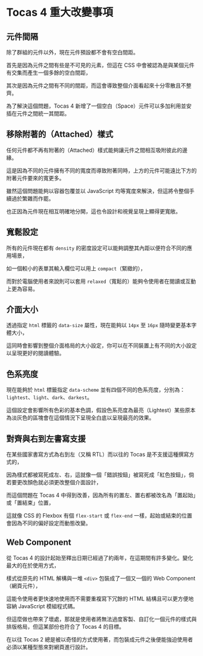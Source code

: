 # Tocas 4 重大改變事項

## 元件間隔

除了群組的元件以外，現在元件預設都不會有空白間距。

首先是因為元件之間有些是不可見的元素，但這在 CSS 中會被認為是與某個元件有交集而產生一個多餘的空白間距，

其次是因為元件之間有不同的間距，而這會導致整個介面看起來十分零散且不整齊。

為了解決這個問題，Tocas 4 新增了一個空白（Space）元件可以多加利用並安插在元件之間統一其間距。

## 移除附著的（Attached）樣式

任何元件都不再有附著的（Attached）樣式能夠讓元件之間相互吸附彼此的邊緣。

這是因為不同的元件擁有不同的寬度而導致附著同時，上方的元件可能遠比下方的附著元件要來的寬更多。

雖然這個問題能夠以容器包覆並以 JavaScript 均等寬度來解決，但這將令整個手續過於繁雜而作罷。

也正因為元件現在相互明確地分開，這也令設計和視覺呈現上顯得更寬敞。

## 寬鬆設定

所有的元件現在都有 `density` 的密度設定可以能夠調整其內距以便符合不同的應用場景，

如一個較小的表單其輸入欄位可以用上 `compact`（緊緻的），

而對於電腦使用者來說則可以套用 `relaxed`（寬鬆的）能夠令使用者在閱讀或互動上更為容易。

## 介面大小

透過指定 `html` 標籤的 `data-size` 屬性，現在能夠以 `14px` 至 `16px` 隨時變更基本字體大小，

這同時會影響到整個介面格局的大小設定，你可以在不同裝置上有不同的大小設定以呈現更好的閱讀體驗。

## 色系亮度

現在能夠於 `html` 標籤指定 `data-scheme` 並有四個不同的色系亮度，分別為：`lightest`、`light`、`dark`、`darkest`。

這個設定會影響所有色彩的基本色調，假設色系亮度為最亮（Lightest）某些原本為淡灰色的區塊會在這個情況下呈現全白底以呈現最亮的效果。

## 對齊與右到左書寫支援

在某些國家書寫方式為右到左（又稱 RTL）而以往的 Tocas 是不支援這種撰寫方式的，

因為樣式都被寫死成左、右，這就像一個「錯誤按鈕」被寫死成「紅色按鈕」，倘若要更改顏色就必須更改整個介面設計，

而這個問題在 Tocas 4 中得到改善，因為所有的置左、置右都被改名為「置起始」或「置結束」位置，

這就像 CSS 的 Flexbox 有個 `flex-start` 或 `flex-end` 一樣，起始或結束的位置會因為不同的偏好設定而動態改變。

## Web Component

從 Tocas 4 的設計起始至釋出日期已經過了約兩年，在這期間有許多變化。變化最大的在於使用方式，

樣式從原先的 HTML 解構與一堆 `<div>` 包裝成了一個又一個的 Web Component（網頁元件），

這能令使用者更快速地使用而不需要重複寫下冗餘的 HTML 結構且可以更方便地容納 JavaScript 模組程式碼。

但這麼做也帶來了壞處，那就是使用者將無法過度客製、自訂化一個元件的樣式與排版格局，但這某部份也符合了 Tocas 4 的目標。

在以往 Tocas 2 總是被以奇怪的方式使用著，而包裝成元件之後便能強迫使用者必須以某種型態來對網頁進行設計。
